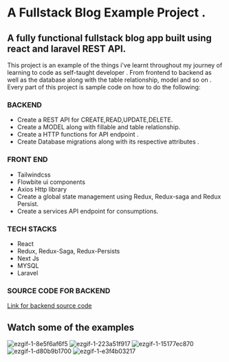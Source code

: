 # A Fullstack Blog Example Project .

## A fully functional fullstack blog app built using react and laravel REST API.

This project is an example of the things i've learnt throughout my journey of learning to code as self-taught developer . From frontend to backend as well as the database along with the 
table relationship, model and so on . Every part of this project is sample code on how to do the following:

### BACKEND
* Create a REST API for CREATE,READ,UPDATE,DELETE.
* Create a MODEL along with fillable and table relationship.
* Create a HTTP functions for API endpoint .
* Create Database migrations along with its respective attributes .

### FRONT END
* Tailwindcss
* Flowbite ui components
* Axios Http library
* Create a global state management using Redux, Redux-saga and Redux Persist.
* Create a services API endpoint for consumptions.


### TECH STACKS
* React
* Redux, Redux-Saga, Redux-Persists
* Next Js
* MYSQL
* Laravel

### SOURCE CODE FOR BACKEND
[Link for backend source code](https://github.com/OsmanAli93/laravel_blog)

## Watch some of the examples

![ezgif-1-8e5f6af6f5](https://github.com/user-attachments/assets/6339a574-beaa-4a9f-86f2-6e249c3c1e25)
![ezgif-1-223a51f917](https://github.com/user-attachments/assets/a8ddec06-c235-4b1f-8cd3-d446b21e49e6)
![ezgif-1-15177ec870](https://github.com/user-attachments/assets/bf4c94aa-b461-48b2-8936-0a7ba8ec6efb)
![ezgif-1-d80b9b1700](https://github.com/user-attachments/assets/c5ededb5-4762-4bd5-a718-ab4b7c3ca323)
![ezgif-1-e3f4b03217](https://github.com/user-attachments/assets/5ff47bf5-71ef-4edb-bf95-4e6139220cfc)

